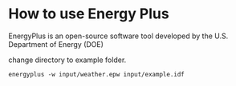 # How to use Energy Plus
EnergyPlus is an open-source software tool developed by the U.S. Department of Energy (DOE) 

change directory to example folder.

```
energyplus -w input/weather.epw input/example.idf
```
